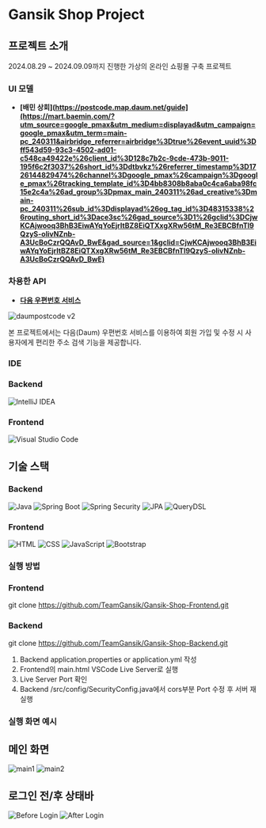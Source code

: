# Gansik Shop Project

## 프로젝트 소개

2024.08.29 ~ 2024.09.09까지 진행한 가상의 온라인 쇼핑몰 구축 프로젝트

### UI 모델

- **[배민 상회](https://postcode.map.daum.net/guide](https://mart.baemin.com/?utm_source=google_pmax&utm_medium=displayad&utm_campaign=google_pmax&utm_term=main-pc_240311&airbridge_referrer=airbridge%3Dtrue%26event_uuid%3Dff543d59-93c3-4502-ad01-c548ca49422e%26client_id%3D128c7b2c-9cde-473b-9011-195f6c2f3037%26short_id%3Ddtbvkz%26referrer_timestamp%3D1726144829474%26channel%3Dgoogle_pmax%26campaign%3Dgoogle_pmax%26tracking_template_id%3D4bb8308b8aba0c4ca6aba98fc15e2c4a%26ad_group%3Dpmax_main_240311%26ad_creative%3Dmain-pc_240311%26sub_id%3Ddisplayad%26og_tag_id%3D48315338%26routing_short_id%3Dace3sc%26gad_source%3D1%26gclid%3DCjwKCAjwooq3BhB3EiwAYqYoEjrItBZ8EiQTXxgXRw56tM_Re3EBCBfnTl9QzyS-olivNZnb-A3UcBoCzrQQAvD_BwE&gad_source=1&gclid=CjwKCAjwooq3BhB3EiwAYqYoEjrItBZ8EiQTXxgXRw56tM_Re3EBCBfnTl9QzyS-olivNZnb-A3UcBoCzrQQAvD_BwE)**

### 차용한 API

- **[다음 우편번호 서비스](https://postcode.map.daum.net/guide)**

![daumpostcode v2](https://github.com/user-attachments/assets/b21d755e-1888-4df9-81a3-3c29a9773d77)

  본 프로젝트에서는 다음(Daum) 우편번호 서비스를 이용하여 회원 가입 및 수정 시 사용자에게 편리한 주소 검색 기능을 제공합니다.

### IDE
### Backend
![IntelliJ IDEA](https://img.shields.io/badge/IntelliJ%20IDEA-000000?style=for-the-badge&logo=intellij-idea&logoColor=white)

### Frontend
![Visual Studio Code](https://img.shields.io/badge/VSCode-007ACC?style=for-the-badge&logo=visual-studio-code&logoColor=white)
  
## 기술 스택

### Backend

![Java](https://img.shields.io/badge/Java-ED8B00?style=for-the-badge&logo=java&logoColor=white)
![Spring Boot](https://img.shields.io/badge/Spring%20Boot-6DB33F?style=for-the-badge&logo=spring-boot&logoColor=white)
![Spring Security](https://img.shields.io/badge/Spring%20Security-6DB33F?style=for-the-badge&logo=spring-security&logoColor=white)
![JPA](https://img.shields.io/badge/JPA-6DB33F?style=for-the-badge&logo=hibernate&logoColor=white)
![QueryDSL](https://img.shields.io/badge/QueryDSL-3498DB?style=for-the-badge&logo=codeigniter&logoColor=white)

### Frontend

![HTML](https://img.shields.io/badge/HTML-E34F26?style=for-the-badge&logo=html5&logoColor=white)
![CSS](https://img.shields.io/badge/CSS-1572B6?style=for-the-badge&logo=css3&logoColor=white)
![JavaScript](https://img.shields.io/badge/JavaScript-F7DF1E?style=for-the-badge&logo=javascript&logoColor=black)
![Bootstrap](https://img.shields.io/badge/Bootstrap-563D7C?style=for-the-badge&logo=bootstrap&logoColor=white)

### 실행 방법

### Frontend
git clone https://github.com/TeamGansik/Gansik-Shop-Frontend.git

### Backend
git clone https://github.com/TeamGansik/Gansik-Shop-Backend.git

1. Backend application.properties or application.yml 작성
2. Frontend의 main.html VSCode Live Server로 실행
3. Live Server Port 확인
4. Backend /src/config/SecurityConfig.java에서 cors부분 Port 수정 후 서버 재실행

### 실행 화면 예시

## 메인 화면
![main1](https://github.com/user-attachments/assets/89140489-19e6-46c6-93f7-edb96c5346df)
![main2](https://github.com/user-attachments/assets/09ad261f-3bb7-4be4-91ae-874ec7895546)

## 로그인 전/후 상태바
![Before Login](https://github.com/user-attachments/assets/63d02b81-a1a6-4d9b-863f-cb8dc0bc6a8b)
![After Login](https://github.com/user-attachments/assets/ceab561b-dc11-44cb-a446-870c7e78dba7)
